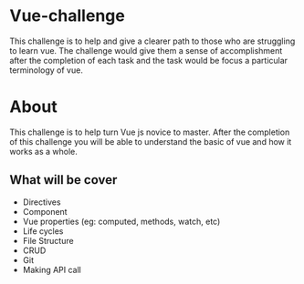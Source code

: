 # Vue-challenge
This challenge is to help and give a clearer path to those who are struggling to learn vue. The challenge would give them a sense of accomplishment after the completion of each task and the task would be focus a particular terminology of vue.
# About
This challenge is to help turn Vue js novice to master. After the completion of this challenge you will be able to understand the basic of vue and how it works as a whole.
## What will be cover
- Directives
- Component
- Vue properties (eg: computed, methods, watch, etc)
- Life cycles
- File Structure
- CRUD
- Git
- Making API call
